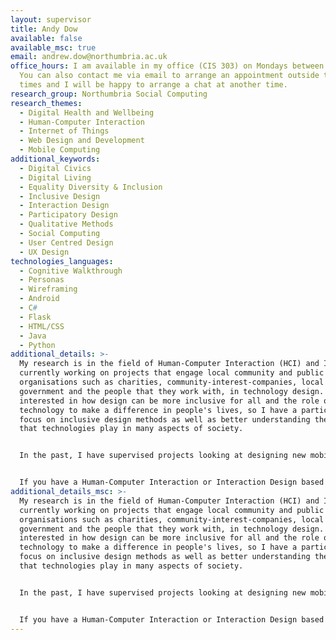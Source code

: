 ```yaml
---
layout: supervisor
title: Andy Dow
available: false
available_msc: true
email: andrew.dow@northumbria.ac.uk
office_hours: I am available in my office (CIS 303) on Mondays between 12-2pm.
  You can also contact me via email to arrange an appointment outside these
  times and I will be happy to arrange a chat at another time.
research_group: Northumbria Social Computing
research_themes:
  - Digital Health and Wellbeing
  - Human-Computer Interaction
  - Internet of Things
  - Web Design and Development
  - Mobile Computing
additional_keywords:
  - Digital Civics
  - Digital Living
  - Equality Diversity & Inclusion
  - Inclusive Design
  - Interaction Design
  - Participatory Design
  - Qualitative Methods
  - Social Computing
  - User Centred Design
  - UX Design
technologies_languages:
  - Cognitive Walkthrough
  - Personas
  - Wireframing
  - Android
  - C#
  - Flask
  - HTML/CSS
  - Java
  - Python
additional_details: >-
  My research is in the field of Human-Computer Interaction (HCI) and I am
  currently working on projects that engage local community and public sector
  organisations such as charities, community-interest-companies, local
  government and the people that they work with, in technology design. I am
  interested in how design can be more inclusive for all and the role of
  technology to make a difference in people's lives, so I have a particular
  focus on inclusive design methods as well as better understanding the role
  that technologies play in many aspects of society. 


  In the past, I have supervised projects looking at designing new mobile applications supporting people with their health or wellbeing, or designing new ways to deliver public or charity services in new and innovative ways. Other topics I have supervised include investigations into using IoT technologies to improve citizen experience of the urban environment and carrying out sentiment analysis on large datasets (i.e. Twitter) in order to assess public feeling about particular issues.


  If you have a Human-Computer Interaction or Interaction Design based project idea in mind I would be very happy to discuss that with you. Equally, if you are interested in working with local charity organiations or thinking along the lines of any of the themes and keywords above, I would be keen to hear your ideas and help you to develop them further, so do get in touch (andrew.dow@northumbria.ac.uk).
additional_details_msc: >-
  My research is in the field of Human-Computer Interaction (HCI) and I am
  currently working on projects that engage local community and public sector
  organisations such as charities, community-interest-companies, local
  government and the people that they work with, in technology design. I am
  interested in how design can be more inclusive for all and the role of
  technology to make a difference in people's lives, so I have a particular
  focus on inclusive design methods as well as better understanding the role
  that technologies play in many aspects of society. 


  In the past, I have supervised projects looking at designing new mobile applications supporting people with their health or wellbeing, or designing new ways to deliver public or charity services in new and innovative ways. Other topics I have supervised include investigations into using IoT technologies to improve citizen experience of the urban environment and carrying out sentiment analysis on large datasets (i.e. Twitter) in order to assess public feeling about particular issues.


  If you have a Human-Computer Interaction or Interaction Design based project idea in mind I would be very happy to discuss that with you. Equally, if you are interested in working with local charity organiations or thinking along the lines of any of the themes and keywords above, I would be keen to hear your ideas and help you to develop them further, so do get in touch (andrew.dow@northumbria.ac.uk).
---
```

